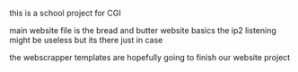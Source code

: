 this is a school project for CGI

main website file is the bread and butter website basics 
the ip2 listening might be useless but its there just in case

the webscrapper templates are hopefully going to finish our website project
